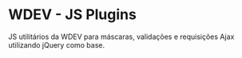 WDEV - JS Plugins
=================

JS utilitários da WDEV para máscaras, validações e requisições Ajax utilizando jQuery como base.
